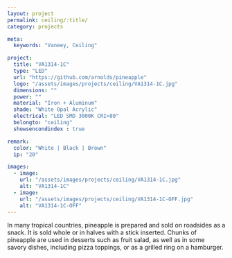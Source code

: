 ```yaml
---
layout: project
permalink: ceiling/:title/
category: projects

meta:
  keywords: "Vaneey, Ceiling"

project:
  title: "VA1314-1C"
  type: "LED"
  url: "https://github.com/arnolds/pineapple"
  logo: "/assets/images/projects/ceiling/VA1314-1C.jpg"
  dimensions: ""
  power: ""
  material: "Iron + Aluminum"
  shade: "White Opal Acrylic"
  electrical: "LED SMD 3000K CRI>80"
  belongto: "ceiling"
  showsencondindex : true

remark:
  color: "White | Black | Brown"
  ip: "20"

images:
  - image:
    url: "/assets/images/projects/ceiling/VA1314-1C.jpg"
    alt: "VA1314-1C"
  - image:
    url: "/assets/images/projects/ceiling/VA1314-1C-OFF.jpg"
    alt: "VA1314-1C-OFF"
---
```

<p>In many tropical countries, pineapple is prepared and sold on roadsides as a snack. It is sold whole or in halves with a stick inserted. Chunks of pineapple are used in desserts such as fruit salad, as well as in some savory dishes, including pizza toppings, or as a grilled ring on a hamburger.</p>